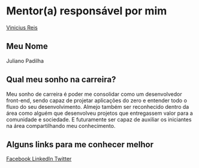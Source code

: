 # Mentor(a) responsável por mim

[Vinicius Reis](/mentores/perfis/vinicius_reis.md)

## Meu Nome

Juliano Padilha

## Qual meu sonho na carreira?

Meu sonho de carreira é poder me consolidar como um desenvolvedor front-end, sendo capaz de projetar aplicações do zero e entender todo o fluxo do seu desenvolvimento. Almejo também ser reconhecido dentro da área como alguém que desenvolveu projetos que entregassem valor para a comunidade e sociedade. E futuramente ser capaz de auxiliar os iniciantes na área compartilhando meu conhecimento.

## Alguns links para me conhecer melhor

[Facebook ](https://www.facebook.com/JulianoPadilha)
[LinkedIn ](https://br.linkedin.com/in/julianopadilha)
[Twitter ](https://twitter.com/padilhano)